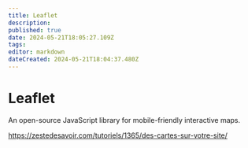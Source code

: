 ```yaml
---
title: Leaflet
description: 
published: true
date: 2024-05-21T18:05:27.109Z
tags: 
editor: markdown
dateCreated: 2024-05-21T18:04:37.480Z
---
```


# Leaflet

An open-source JavaScript library for mobile-friendly interactive maps.

<https://zestedesavoir.com/tutoriels/1365/des-cartes-sur-votre-site/>
